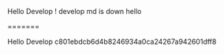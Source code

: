
Hello Develop !
develop md is down hello 

=======

Hello Develop 
c801ebdcb6d4b8246934a0ca24267a942601dff8
